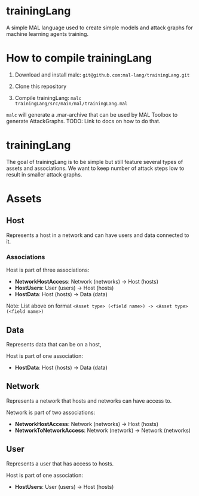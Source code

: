 # trainingLang
A simple MAL language used to create simple models and attack graphs for machine learning agents training.

# How to compile trainingLang

1. Download and install malc: `git@github.com:mal-lang/trainingLang.git`

2. Clone this repository

3. Compile trainingLang: `malc trainingLang/src/main/mal/trainingLang.mal`

`malc` will generate a .mar-archive that can be used by MAL Toolbox to generate AttackGraphs.
TODO: Link to docs on how to do that.

# trainingLang
The goal of trainingLang is to be simple but still feature several types of assets and associations.
We want to keep number of attack steps low to result in smaller attack graphs.

# Assets

## Host

Represents a host in a network and can have users and data connected to it.

### Associations 

Host is part of three associations:
- **NetworkHostAccess**: Network (networks) -> Host (hosts)
- **HostUsers**: User (users) -> Host (hosts)
- **HostData**: Host (hosts) -> Data (data)

Note: List above on format `<Asset type> (<field name>) -> <Asset type> (<field name>)`

## Data

Represents data that can be on a host,

Host is part of one association:
- **HostData**: Host (hosts) -> Data (data)


## Network

Represents a network that hosts and networks can have access to.

Network is part of two associations:
- **NetworkHostAccess**: Network (networks) -> Host (hosts)
- **NetworkToNetworkAccess**:  Network (network) -> Network (networks)


## User

Represents a user that has access to hosts.

Host is part of one association:
- **HostUsers**: User (users) -> Host (hosts)
